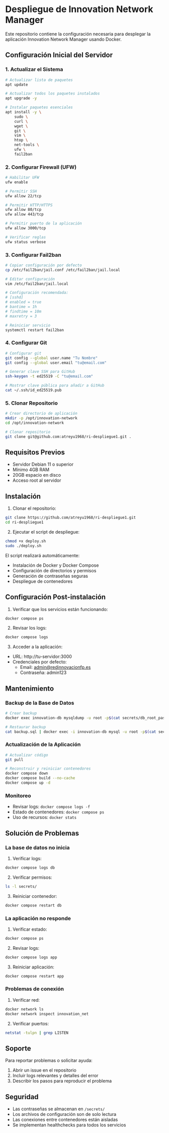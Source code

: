 # Despliegue de Innovation Network Manager

Este repositorio contiene la configuración necesaria para desplegar la aplicación Innovation Network Manager usando Docker.

## Configuración Inicial del Servidor

### 1. Actualizar el Sistema

```bash
# Actualizar lista de paquetes
apt update

# Actualizar todos los paquetes instalados
apt upgrade -y

# Instalar paquetes esenciales
apt install -y \
    sudo \
    curl \
    wget \
    git \
    vim \
    htop \
    net-tools \
    ufw \
    fail2ban
```

### 2. Configurar Firewall (UFW)

```bash
# Habilitar UFW
ufw enable

# Permitir SSH
ufw allow 22/tcp

# Permitir HTTP/HTTPS
ufw allow 80/tcp
ufw allow 443/tcp

# Permitir puerto de la aplicación
ufw allow 3000/tcp

# Verificar reglas
ufw status verbose
```

### 3. Configurar Fail2ban

```bash
# Copiar configuración por defecto
cp /etc/fail2ban/jail.conf /etc/fail2ban/jail.local

# Editar configuración
vim /etc/fail2ban/jail.local

# Configuración recomendada:
# [sshd]
# enabled = true
# bantime = 1h
# findtime = 10m
# maxretry = 3

# Reiniciar servicio
systemctl restart fail2ban
```

### 4. Configurar Git

```bash
# Configurar git
git config --global user.name "Tu Nombre"
git config --global user.email "tu@email.com"

# Generar clave SSH para GitHub
ssh-keygen -t ed25519 -C "tu@email.com"

# Mostrar clave pública para añadir a GitHub
cat ~/.ssh/id_ed25519.pub
```

### 5. Clonar Repositorio

```bash
# Crear directorio de aplicación
mkdir -p /opt/innovation-network
cd /opt/innovation-network

# Clonar repositorio
git clone git@github.com:atreyu1968/ri-despliegue1.git .
```

## Requisitos Previos

- Servidor Debian 11 o superior
- Mínimo 4GB RAM
- 20GB espacio en disco
- Acceso root al servidor

## Instalación

1. Clonar el repositorio:
```bash
git clone https://github.com/atreyu1968/ri-despliegue1.git
cd ri-despliegue1
```

2. Ejecutar el script de despliegue:
```bash
chmod +x deploy.sh
sudo ./deploy.sh
```

El script realizará automáticamente:
- Instalación de Docker y Docker Compose
- Configuración de directorios y permisos
- Generación de contraseñas seguras
- Despliegue de contenedores

## Configuración Post-instalación

1. Verificar que los servicios están funcionando:
```bash
docker compose ps
```

2. Revisar los logs:
```bash
docker compose logs
```

3. Acceder a la aplicación:
- URL: http://tu-servidor:3000
- Credenciales por defecto:
  - Email: admin@redinnovacionfp.es
  - Contraseña: admin123

## Mantenimiento

### Backup de la Base de Datos

```bash
# Crear backup
docker exec innovation-db mysqldump -u root -p$(cat secrets/db_root_password.txt) innovation_network > backup.sql

# Restaurar backup
cat backup.sql | docker exec -i innovation-db mysql -u root -p$(cat secrets/db_root_password.txt) innovation_network
```

### Actualización de la Aplicación

```bash
# Actualizar código
git pull

# Reconstruir y reiniciar contenedores
docker compose down
docker compose build --no-cache
docker compose up -d
```

### Monitoreo

- Revisar logs: `docker compose logs -f`
- Estado de contenedores: `docker compose ps`
- Uso de recursos: `docker stats`

## Solución de Problemas

### La base de datos no inicia

1. Verificar logs:
```bash
docker compose logs db
```

2. Verificar permisos:
```bash
ls -l secrets/
```

3. Reiniciar contenedor:
```bash
docker compose restart db
```

### La aplicación no responde

1. Verificar estado:
```bash
docker compose ps
```

2. Revisar logs:
```bash
docker compose logs app
```

3. Reiniciar aplicación:
```bash
docker compose restart app
```

### Problemas de conexión

1. Verificar red:
```bash
docker network ls
docker network inspect innovation_net
```

2. Verificar puertos:
```bash
netstat -tulpn | grep LISTEN
```

## Soporte

Para reportar problemas o solicitar ayuda:
1. Abrir un issue en el repositorio
2. Incluir logs relevantes y detalles del error
3. Describir los pasos para reproducir el problema

## Seguridad

- Las contraseñas se almacenan en `/secrets/`
- Los archivos de configuración son de solo lectura
- Las conexiones entre contenedores están aisladas
- Se implementan healthchecks para todos los servicios